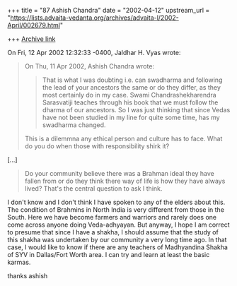 +++
title = "87 Ashish Chandra"
date = "2002-04-12"
upstream_url = "https://lists.advaita-vedanta.org/archives/advaita-l/2002-April/002679.html"

+++
[Archive link](https://lists.advaita-vedanta.org/archives/advaita-l/2002-April/002679.html)

On Fri, 12 Apr 2002 12:32:33 -0400, Jaldhar H. Vyas
<jaldhar at BRAINCELLS.COM> wrote:

>On Thu, 11 Apr 2002, Ashish Chandra wrote:
>
>> That is what I was doubting i.e. can swadharma and following the lead of
>> your ancestors the same or do they differ, as they most certainly do in
my
>> case. Swami Chandrashekharendra Sarasvatiji teaches through his book that
>> we must follow the dharma of our ancestors. So I was just thinking that
>> since Vedas have not been studied in my line for quite some time, has my
>> swadharma changed.
>
>This is a dilemmna any ethical person and culture has to face.  What do
>you do when those with responsibility shirk it?

[...]

>Do your community believe there was a Brahman ideal they have fallen from
>or do they think there way of life is how they have always lived?  That's
>the central question to ask I think.
>

I don't know and I don't think I have spoken to any of the elders about
this. The condition of Brahmins in North India is very different from those
in the South. Here we have become farmers and warriors and rarely does one
come across anyone doing Veda-adhyayan. But anyway, I hope I am correct to
presume that since I have a shakha, I should assume that the study of this
shakha was undertaken by our community a very long time ago. In that case,
I would like to know if there are any teachers of Madhyandina Shakha of SYV
in Dallas/Fort Worth area. I can try and learn at least the basic karmas.

thanks
ashish


